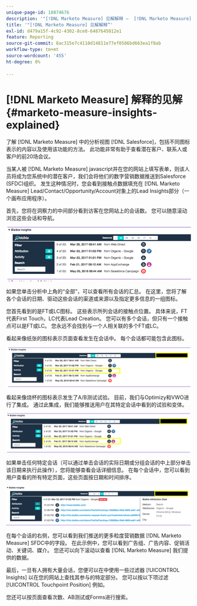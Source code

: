 ```yaml
---
unique-page-id: 18874676
description: '"[!DNL Marketo Measure] 见解解释 —  [!DNL Marketo Measure]  — 产品文档”'
title: '"[!DNL Marketo Measure] 见解解释”'
exl-id: d479a15f-4c92-4302-8ce8-6487645012e1
feature: Reporting
source-git-commit: 8ac315e7c4110d14811e77ef0586bd663ea1f8ab
workflow-type: tm+mt
source-wordcount: '455'
ht-degree: 0%

---
```


# [!DNL Marketo Measure] 解释的见解 {#marketo-measure-insights-explained}

了解 [!DNL Marketo Measure] 中的分析视图 [!DNL Salesforce]，包括不同图标表示的内容以及使用该功能的方法。 此功能非常有助于查看潜在客户、联系人或客户的前20场会议。

当某人被 [!DNL Marketo Measure] javascript并在您的网站上填写表单，则该人员将成为您系统中的潜在客户，我们会将他们的数字营销数据推送到Salesforce (SFDC)组织。 发生这种情况时，您会看到接触点数据填充在 [!DNL Marketo Measure] Lead/Contact/Opportunity/Account对象上的Lead Insights部分（一个画布应用程序）。

首先，您将在洞察力的中间部分看到访客在您网站上的会话数。 您可以随意滚动浏览这些会话和导航。

![](assets/1.png)

如果您单击分析中上角的“全部”，可以查看所有会话的汇总。 在这里，您将了解各个会话的日期、驱动这些会话的渠道或来源以及指定更多信息的一组图标。

您首先看到的是FT或LC图标。 这些表示所列会话的接触点位置。 具体来说，FT代表First Touch，LC代表Lead Creation。 您可以有多个会话，但只有一个接触点可以是FT或LC。 您永远不会找到与一个人相关联的多个FT或LC。

看起来像纸张的图标表示页面查看发生在会话中。 每个会话都可能包含此图标。

![](assets/2.png)

看起来像烧杯的图标表示发生了A/B测试试验。 目前，我们与Optimizy和VWO进行了集成。 通过此集成，我们能够推送用户在其特定会话中看到的试验和变体。

![](assets/3.png)

如果单击任何特定会话（可以通过单击会话的实际日期或分组会话的中上部分单击该日期来执行此操作），您将能够查看会话详细信息。 在每个会话中，您可以看到用户查看的所有特定页面，这些页面按日期和时间排序。

![](assets/4.png)

在每个会话的右侧，您可以看到我们推送的更多粒度营销数据 [!DNL Marketo Measure] SFDC中的字段。 在此示例中，您可以看到广告组、广告内容、促销活动、关键词、媒介。 您还可以向下滚动以查看 [!DNL Marketo Measure] 我们提供的数据。

最后，一旦有人拥有大量会话，您便可以在中使用一些过滤器 [!UICONTROL Insights] 以在您的网站上查找其参与的特定部分。 您可以按以下项过滤 [!UICONTROL Touchpoint Position] 例如。

您还可以按页面查看次数、AB测试或Forms进行搜索。
